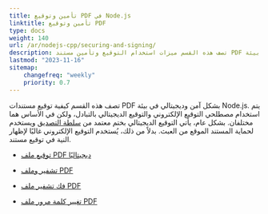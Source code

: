 ```yaml
---
title: تأمين وتوقيع PDF في Node.js
linktitle: تأمين وتوقيع PDF
type: docs
weight: 140
url: /ar/nodejs-cpp/securing-and-signing/
description: تصف هذه القسم ميزات استخدام التوقيع وتأمين مستند PDF في بيئة Node.js.
lastmod: "2023-11-16"
sitemap:
    changefreq: "weekly"
    priority: 0.7
---
```


تصف هذه القسم كيفية توقيع مستندات PDF بشكل آمن وديجيتالي في بيئة Node.js. يتم استخدام مصطلحي التوقيع الإلكتروني والتوقيع الديجيتالي بالتبادل، ولكن في الأساس هما مختلفان. بشكل عام، يأتي التوقيع الديجيتالي بختم معتمد من [سلطة التصديق](https://en.wikipedia.org/wiki/Certificate_authority) ويستخدم لحماية المستند الموقع من العبث. بدلاً من ذلك، يُستخدم التوقيع الإلكتروني غالبًا لإظهار النية في توقيع مستند.

- [توقيع ملف PDF ديجيتاليًا](/pdf/ar/nodejs-cpp/sign-pdf/)
- [تشفير وملف PDF](/pdf/ar/nodejs-cpp/encrypt-pdf/)

- [فك تشفير ملف PDF](/pdf/ar/nodejs-cpp/decrypt-pdf/)
- [تغيير كلمة مرور ملف PDF](/pdf/ar/nodejs-cpp/change-password-pdf/)